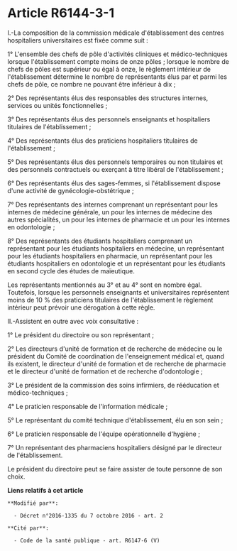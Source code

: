 # Article R6144-3-1

I.-La composition de la commission médicale d'établissement des centres hospitaliers universitaires est fixée comme suit : 

1° L'ensemble des chefs de pôle d'activités cliniques et médico-techniques lorsque l'établissement compte moins de onze
pôles ; lorsque le nombre de chefs de pôles est supérieur ou égal à onze, le règlement intérieur de l'établissement détermine
le nombre de représentants élus par et parmi les chefs de pôle, ce nombre ne pouvant être inférieur à dix ; 

2° Des représentants élus des responsables des structures internes, services ou unités fonctionnelles ; 

3° Des représentants élus des personnels enseignants et hospitaliers titulaires de l'établissement ; 

4° Des représentants élus des praticiens hospitaliers titulaires de l'établissement ; 

5° Des représentants élus des personnels temporaires ou non titulaires et des personnels contractuels ou exerçant à titre
libéral de l'établissement ; 

6° Des représentants élus des sages-femmes, si l'établissement dispose d'une activité de gynécologie-obstétrique ; 

7° Des représentants des internes comprenant un représentant pour les internes de médecine générale, un pour les internes de
médecine des autres spécialités, un pour les internes de pharmacie et un pour les internes en odontologie ;

8° Des représentants des étudiants hospitaliers comprenant un représentant pour les étudiants hospitaliers en médecine, un
représentant pour les étudiants hospitaliers en pharmacie, un représentant pour les étudiants hospitaliers en odontologie et
un représentant pour les étudiants en second cycle des études de maïeutique. 

Les représentants mentionnés au 3° et au 4° sont en nombre égal. Toutefois, lorsque les personnels enseignants et
universitaires représentent moins de 10 % des praticiens titulaires de l'établissement le règlement intérieur peut prévoir
une dérogation à cette règle.  

II.-Assistent en outre avec voix consultative : 

1° Le président du directoire ou son représentant ; 

2° Les directeurs d'unité de formation et de recherche de médecine ou le président du Comité de coordination de
l'enseignement médical et, quand ils existent, le directeur d'unité de formation et de recherche de pharmacie et le directeur
d'unité de formation et de recherche d'odontologie ; 

3° Le président de la commission des soins infirmiers, de rééducation et médico-techniques ; 

4° Le praticien responsable de l'information médicale ; 

5° Le représentant du comité technique d'établissement, élu en son sein ; 

6° Le praticien responsable de l'équipe opérationnelle d'hygiène ; 

7° Un représentant des pharmaciens hospitaliers désigné par le directeur de l'établissement. 

Le président du directoire peut se faire assister de toute personne de son choix.

**Liens relatifs à cet article**

	**Modifié par**:

	  - Décret n°2016-1335 du 7 octobre 2016 - art. 2

	**Cité par**:

	  - Code de la santé publique - art. R6147-6 (V)
